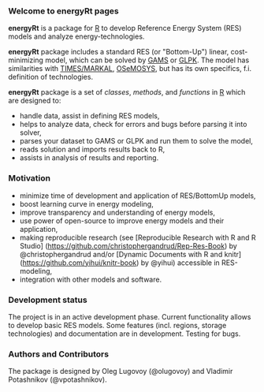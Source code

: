 ### Welcome to energyRt pages

**energyRt** is a package for [R](https://www.r-project.org/) to develop Reference Energy System (RES) models and analyze energy-technologies.

**energyRt** package includes a standard RES (or "Bottom-Up") linear, cost-minimizing model, which can be solved by [GAMS](http://www.gams.com/) or [GLPK](https://www.gnu.org/software/glpk/). The model has similarities with [TIMES/MARKAL](http://iea-etsap.org/web/tools.asp), [OSeMOSYS](http://www.osemosys.org/), but has its own specifics, f.i. definition of technologies. 

**energyRt** package is a set of _classes_, _methods_, and _functions_ in [R](https://www.r-project.org/) which are designed to:  
- handle data, assist in defining RES models,  
- helps to analyze data, check for errors and bugs before parsing it into solver,  
- parses your dataset to GAMS or GLPK and run them to solve the model,  
- reads solution and imports results back to R,  
- assists in analysis of results and reporting. 

### Motivation

- minimize time of development and application of RES/BottomUp models,
- boost learning curve in energy modeling, 
- improve transparency and understanding of energy models,
- use power of open-source to improve energy models and their application,
- making reproducible research (see [Reproducible Research with R and R Studio] (https://github.com/christophergandrud/Rep-Res-Book) by @christophergandrud and/or [Dynamic Documents with R and knitr] (https://github.com/yihui/knitr-book) by @yihui) accessible in RES-modeling,
- integration with other models and software.

### Development status

The project is in an active development phase. Current functionality allows to develop basic RES models. Some features (incl. regions, storage technologies) and documentation are in development. Testing for bugs.

### Authors and Contributors
The package is designed by Oleg Lugovoy (@olugovoy) and Vladimir Potashnikov (@vpotashnikov).

<script>
  (function(i,s,o,g,r,a,m){i['GoogleAnalyticsObject']=r;i[r]=i[r]||function(){
  (i[r].q=i[r].q||[]).push(arguments)},i[r].l=1*new Date();a=s.createElement(o),
  m=s.getElementsByTagName(o)[0];a.async=1;a.src=g;m.parentNode.insertBefore(a,m)
  })(window,document,'script','https://www.google-analytics.com/analytics.js','ga');

  ga('create', 'UA-5046584-25', 'auto');
  ga('send', 'pageview');

</script>
